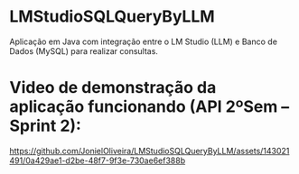 # LMStudioSQLQueryByLLM
Aplicação em Java com integração entre o LM Studio (LLM) e Banco de Dados (MySQL) para realizar consultas.

# Video de demonstração da aplicação funcionando (API 2ºSem – Sprint 2):

https://github.com/JonielOliveira/LMStudioSQLQueryByLLM/assets/143021491/0a429ae1-d2be-48f7-9f3e-730ae6ef388b

